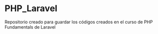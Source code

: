 # PHP_Laravel
Repositorio creado para guardar los códigos creados en el curso de PHP Fundamentals de Laravel

